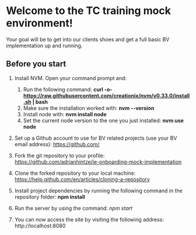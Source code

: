 # Welcome to the TC training mock environment!

Your goal will be to get into our clients shoes and get a full basic BV implementation up and running.

## Before you start

1. Install NVM. Open your command prompt and:
   1. Run the following command: **curl -o- https://raw.githubusercontent.com/creationix/nvm/v0.33.0/install.sh | bash**
   2. Make sure the installation worked with: **nvm --version**
   3. Install node with: **nvm install node**
   4. Set the current node version to the one you just installed: **nvm use node**

2. Set up a Github account to use for BV related projects (use your BV email address): https://github.com/

3. Fork the git repository to your profile: https://github.com/adrianhintze/ie-onboarding-mock-implementation

4. Clone the forked repository to your local machine: https://help.github.com/en/articles/cloning-a-repository

5. Install project dependencies by running the following command in the repository folder: **npm install**

6. Run the server by using the command: *npm start*

7. You can now access the site by visiting the following address: http://localhost:8080
